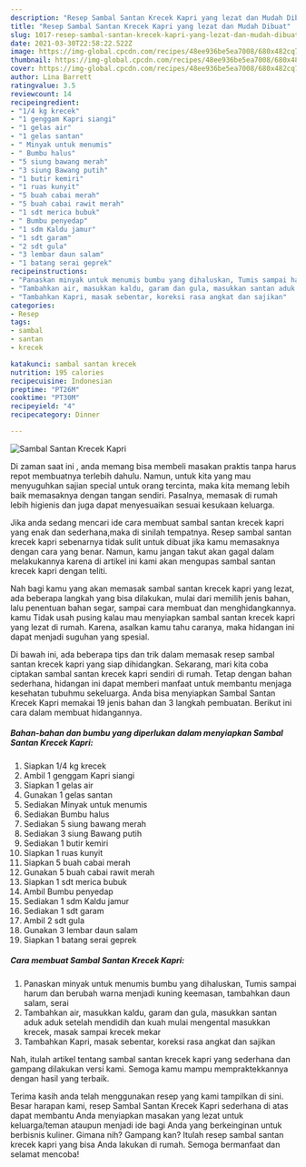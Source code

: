 ```yaml
---
description: "Resep Sambal Santan Krecek Kapri yang lezat dan Mudah Dibuat"
title: "Resep Sambal Santan Krecek Kapri yang lezat dan Mudah Dibuat"
slug: 1017-resep-sambal-santan-krecek-kapri-yang-lezat-dan-mudah-dibuat
date: 2021-03-30T22:58:22.522Z
image: https://img-global.cpcdn.com/recipes/48ee936be5ea7008/680x482cq70/sambal-santan-krecek-kapri-foto-resep-utama.jpg
thumbnail: https://img-global.cpcdn.com/recipes/48ee936be5ea7008/680x482cq70/sambal-santan-krecek-kapri-foto-resep-utama.jpg
cover: https://img-global.cpcdn.com/recipes/48ee936be5ea7008/680x482cq70/sambal-santan-krecek-kapri-foto-resep-utama.jpg
author: Lina Barrett
ratingvalue: 3.5
reviewcount: 14
recipeingredient:
- "1/4 kg krecek"
- "1 genggam Kapri siangi"
- "1 gelas air"
- "1 gelas santan"
- " Minyak untuk menumis"
- " Bumbu halus"
- "5 siung bawang merah"
- "3 siung Bawang putih"
- "1 butir kemiri"
- "1 ruas kunyit"
- "5 buah cabai merah"
- "5 buah cabai rawit merah"
- "1 sdt merica bubuk"
- " Bumbu penyedap"
- "1 sdm Kaldu jamur"
- "1 sdt garam"
- "2 sdt gula"
- "3 lembar daun salam"
- "1 batang serai geprek"
recipeinstructions:
- "Panaskan minyak untuk menumis bumbu yang dihaluskan, Tumis sampai harum dan berubah warna menjadi kuning keemasan, tambahkan daun salam, serai"
- "Tambahkan air, masukkan kaldu, garam dan gula, masukkan santan aduk aduk setelah mendidih dan kuah mulai mengental masukkan krecek, masak sampai krecek mekar"
- "Tambahkan Kapri, masak sebentar, koreksi rasa angkat dan sajikan"
categories:
- Resep
tags:
- sambal
- santan
- krecek

katakunci: sambal santan krecek 
nutrition: 195 calories
recipecuisine: Indonesian
preptime: "PT26M"
cooktime: "PT30M"
recipeyield: "4"
recipecategory: Dinner

---
```



![Sambal Santan Krecek Kapri](https://img-global.cpcdn.com/recipes/48ee936be5ea7008/680x482cq70/sambal-santan-krecek-kapri-foto-resep-utama.jpg)

Di zaman  saat ini , anda memang bisa membeli masakan praktis tanpa harus repot membuatnya terlebih dahulu. Namun, untuk kita yang mau menyuguhkan sajian special untuk orang tercinta, maka kita memang lebih baik memasaknya dengan tangan sendiri. Pasalnya, memasak di rumah lebih higienis dan juga dapat menyesuaikan sesuai kesukaan keluarga.

Jika anda sedang mencari ide cara membuat sambal santan krecek kapri yang enak dan sederhana,maka di sinilah tempatnya. Resep sambal santan krecek kapri  sebenarnya tidak sulit untuk dibuat jika kamu memasaknya dengan cara yang benar. Namun, kamu jangan takut akan gagal dalam melakukannya 
karena di artikel ini kami akan mengupas sambal santan krecek kapri dengan teliti.  



Nah bagi kamu yang akan memasak sambal santan krecek kapri yang lezat, ada beberapa langkah yang bisa dilakukan, mulai dari memilih jenis bahan, lalu penentuan bahan segar, sampai cara membuat dan menghidangkannya. kamu Tidak usah pusing kalau mau menyiapkan sambal santan krecek kapri yang lezat di rumah. Karena, asalkan kamu  tahu caranya, maka hidangan ini dapat menjadi suguhan yang spesial.

Di bawah ini, ada beberapa tips dan trik dalam memasak resep sambal santan krecek kapri yang siap dihidangkan. Sekarang, mari kita coba ciptakan sambal santan krecek kapri sendiri di rumah. Tetap dengan bahan sederhana, hidangan ini dapat memberi manfaat untuk membantu menjaga kesehatan tubuhmu sekeluarga. Anda bisa menyiapkan Sambal Santan Krecek Kapri memakai 19 jenis bahan dan 3 langkah pembuatan. Berikut ini cara dalam membuat hidangannya.

<!--inarticleads1-->

##### Bahan-bahan dan bumbu yang diperlukan dalam menyiapkan Sambal Santan Krecek Kapri:

1. Siapkan 1/4 kg krecek
1. Ambil 1 genggam Kapri siangi
1. Siapkan 1 gelas air
1. Gunakan 1 gelas santan
1. Sediakan  Minyak untuk menumis
1. Sediakan  Bumbu halus
1. Sediakan 5 siung bawang merah
1. Sediakan 3 siung Bawang putih
1. Sediakan 1 butir kemiri
1. Siapkan 1 ruas kunyit
1. Siapkan 5 buah cabai merah
1. Gunakan 5 buah cabai rawit merah
1. Siapkan 1 sdt merica bubuk
1. Ambil  Bumbu penyedap
1. Sediakan 1 sdm Kaldu jamur
1. Sediakan 1 sdt garam
1. Ambil 2 sdt gula
1. Gunakan 3 lembar daun salam
1. Siapkan 1 batang serai geprek




<!--inarticleads2-->

##### Cara membuat Sambal Santan Krecek Kapri:

1. Panaskan minyak untuk menumis bumbu yang dihaluskan, Tumis sampai harum dan berubah warna menjadi kuning keemasan, tambahkan daun salam, serai
1. Tambahkan air, masukkan kaldu, garam dan gula, masukkan santan aduk aduk setelah mendidih dan kuah mulai mengental masukkan krecek, masak sampai krecek mekar
1. Tambahkan Kapri, masak sebentar, koreksi rasa angkat dan sajikan




Nah, itulah artikel tentang  sambal santan krecek kapri  yang sederhana dan gampang dilakukan versi kami. Semoga kamu mampu mempraktekkannya dengan hasil yang terbaik. 

Terima kasih anda telah menggunakan resep yang kami tampilkan di sini. Besar harapan kami, resep  Sambal Santan Krecek Kapri sederhana di atas dapat membantu Anda menyiapkan masakan yang lezat untuk keluarga/teman ataupun menjadi ide bagi Anda yang berkeinginan untuk berbisnis kuliner. Gimana nih? Gampang kan? Itulah resep sambal santan krecek kapri yang bisa Anda lakukan di rumah. Semoga bermanfaat dan selamat mencoba!

